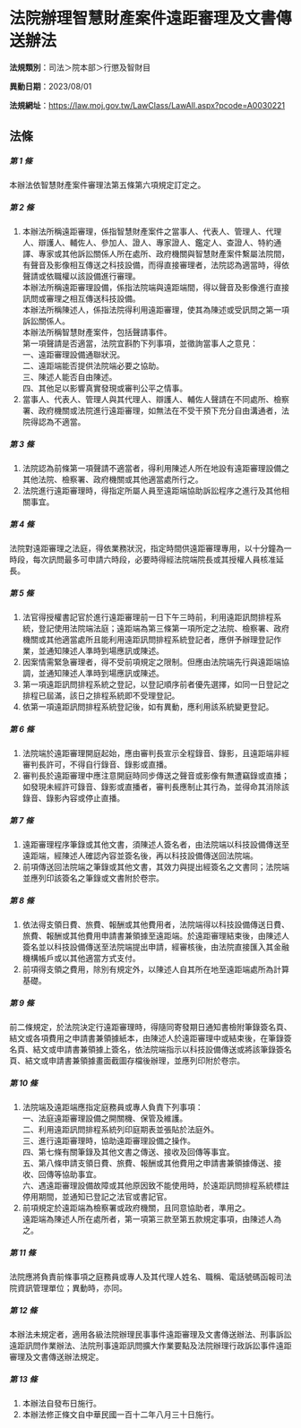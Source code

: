 # 法院辦理智慧財產案件遠距審理及文書傳送辦法

**法規類別**：司法＞院本部＞行懲及智財目

**異動日期**：2023/08/01  

**法規網址**：https://law.moj.gov.tw/LawClass/LawAll.aspx?pcode=A0030221





## 法條
##### 第 1 條
本辦法依智慧財產案件審理法第五條第六項規定訂定之。

##### 第 2 條
1. 本辦法所稱遠距審理，係指智慧財產案件之當事人、代表人、管理人、代理人、辯護人、輔佐人、參加人、證人、專家證人、鑑定人、查證人、特約通譯、專家或其他訴訟關係人所在處所、政府機關與智慧財產案件繫屬法院間，有聲音及影像相互傳送之科技設備，而得直接審理者，法院認為適當時，得依聲請或依職權以該設備進行審理。  
本辦法所稱遠距審理設備，係指法院端與遠距端間，得以聲音及影像進行直接訊問或審理之相互傳送科技設備。  
本辦法所稱陳述人，係指法院得利用遠距審理，使其為陳述或受訊問之第一項訴訟關係人。  
本辦法所稱智慧財產案件，包括聲請事件。  
第一項聲請是否適當，法院宜斟酌下列事項，並徵詢當事人之意見：  
一、遠距審理設備通聯狀況。  
二、遠距端能否提供法院端必要之協助。  
三、陳述人能否自由陳述。  
四、其他足以影響真實發現或審判公平之情事。
1. 當事人、代表人、管理人與其代理人、辯護人、輔佐人聲請在不同處所、檢察署、政府機關或法院進行遠距審理，如無法在不受干預下充分自由溝通者，法院得認為不適當。

##### 第 3 條
1. 法院認為前條第一項聲請不適當者，得利用陳述人所在地設有遠距審理設備之其他法院、檢察署、政府機關或其他適當處所行之。
1. 法院進行遠距審理時，得指定所屬人員至遠距端協助訴訟程序之進行及其他相關事宜。

##### 第 4 條
法院對遠距審理之法庭，得依業務狀況，指定時間供遠距審理專用，以十分鐘為一時段，每次訊問最多可申請六時段，必要時得經法院端院長或其授權人員核准延長。

##### 第 5 條
1. 法官得授權書記官於進行遠距審理前一日下午三時前，利用遠距訊問排程系統，登記使用法院端法庭；遠距端為第三條第一項所定之法院、檢察署、政府機關或其他適當處所且能利用遠距訊問排程系統登記者，應併予辦理登記作業，並通知陳述人準時到場應訊或陳述。
1. 因案情需緊急審理者，得不受前項規定之限制。但應由法院端先行與遠距端協調，並通知陳述人準時到場應訊或陳述。
1. 第一項遠距訊問排程系統之登記，以登記順序前者優先選擇，如同一日登記之排程已屆滿，該日之排程系統即不受理登記。
1. 依第一項遠距訊問排程系統登記後，如有異動，應利用該系統變更登記。

##### 第 6 條
1. 法院端於遠距審理開庭起始，應由審判長宣示全程錄音、錄影，且遠距端非經審判長許可，不得自行錄音、錄影或直播。
1. 審判長於遠距審理中應注意開庭時同步傳送之聲音或影像有無遭竊錄或直播；如發現未經許可錄音、錄影或直播者，審判長應制止其行為，並得命其消除該錄音、錄影內容或停止直播。

##### 第 7 條
1. 遠距審理程序筆錄或其他文書，須陳述人簽名者，由法院端以科技設備傳送至遠距端，經陳述人確認內容並簽名後，再以科技設備傳送回法院端。
1. 前項傳送回法院端之筆錄或其他文書，其效力與提出經簽名之文書同；法院端並應列印該簽名之筆錄或文書附於卷宗。

##### 第 8 條
1. 依法得支領日費、旅費、報酬或其他費用者，法院端得以科技設備傳送日費、旅費、報酬或其他費用申請書兼領據至遠距端。於遠距審理結束後，由陳述人簽名並以科技設備傳送至法院端提出申請，經審核後，由法院直接匯入其金融機構帳戶或以其他適當方式支付。
1. 前項得支領之費用，除別有規定外，以陳述人自其所在地至遠距端處所為計算基礎。

##### 第 9 條
前二條規定，於法院決定行遠距審理時，得隨同寄發期日通知書檢附筆錄簽名頁、結文或各項費用之申請書兼領據紙本，由陳述人於遠距審理中或結束後，在筆錄簽名頁、結文或申請書兼領據上簽名，依法院端指示以科技設備傳送或將該筆錄簽名頁、結文或申請書兼領據畫面截圖存檔後辦理，並應列印附於卷宗。

##### 第 10 條
1. 法院端及遠距端應指定庭務員或專人負責下列事項：  
一、法庭遠距審理設備之開關機、保管及維護。  
二、利用遠距訊問排程系統列印庭期表並張貼於法庭外。  
三、進行遠距審理時，協助遠距審理設備之操作。  
四、第七條有關筆錄及其他文書之傳送、接收及回傳等事宜。  
五、第八條申請支領日費、旅費、報酬或其他費用之申請書兼領據傳送、接收、回傳等協助事宜。  
六、遇遠距審理設備故障或其他原因致不能使用時，於遠距訊問排程系統標註停用期間，並通知已登記之法官或書記官。
1. 前項規定於遠距端為檢察署或政府機關，且同意協助者，準用之。  
遠距端為陳述人所在處所者，第一項第三款至第五款規定事項，由陳述人為之。

##### 第 11 條
法院應將負責前條事項之庭務員或專人及其代理人姓名、職稱、電話號碼函報司法院資訊管理單位；異動時，亦同。

##### 第 12 條
本辦法未規定者，適用各級法院辦理民事事件遠距審理及文書傳送辦法、刑事訴訟遠距訊問作業辦法、法院刑事遠距訊問擴大作業要點及法院辦理行政訴訟事件遠距審理及文書傳送辦法規定。

##### 第 13 條
1. 本辦法自發布日施行。
1. 本辦法修正條文自中華民國一百十二年八月三十日施行。


